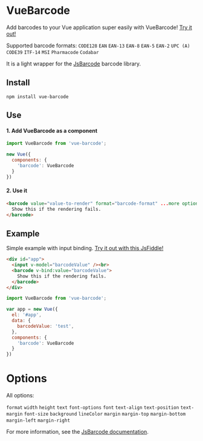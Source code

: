 # VueBarcode

Add barcodes to your Vue application super easily with VueBarcode! [Try it out!](http://jsfiddle.net/hfgan035/13/)

Supported barcode formats:
`CODE128`
`EAN`
`EAN-13`
`EAN-8`
`EAN-5`
`EAN-2`
`UPC (A)`
`CODE39`
`ITF-14`
`MSI`
`Pharmacode`
`Codabar`

It is a light wrapper for the [JsBarcode](https://github.com/lindell/JsBarcode) barcode library.

## Install
````
npm install vue-barcode
````

## Use
#### 1. Add VueBarcode as a component

````javascript
import VueBarcode from 'vue-barcode';

new Vue({
  components: {
    'barcode': VueBarcode
  }
})
````
#### 2. Use it

````html
<barcode value="value-to-render" format="barcode-format" ...more options>
  Show this if the rendering fails.
</barcode>
````

## Example
Simple example with input binding. [Try it out with this JsFiddle!](http://jsfiddle.net/hfgan035/4/)
````html
<div id="app">
  <input v-model="barcodeValue" /><br>
  <barcode v-bind:value="barcodeValue">
    Show this if the rendering fails.
  </barcode>
</div>
````

````javascript
import VueBarcode from 'vue-barcode';

var app = new Vue({
  el: '#app',
  data: {
    barcodeValue: 'test',
  },
  components: {
    'barcode': VueBarcode
  }
})
````

# Options
All options:

`format`
`width`
`height`
`text`
`font-options`
`font`
`text-align`
`text-position`
`text-margin`
`font-size`
`background`
`lineColor`
`margin`
`margin-top`
`margin-bottom`
`margin-left`
`margin-right`

For more information, see the [JsBarcode documentation](https://github.com/lindell/JsBarcode/wiki/Options).
